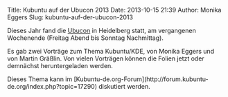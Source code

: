 Title: Kubuntu auf der Ubucon 2013
Date: 2013-10-15 21:39
Author: Monika Eggers
Slug: kubuntu-auf-der-ubucon-2013

Dieses Jahr fand die [Ubucon](http://ubucon.de/2013/programm) in
Heidelberg statt, am vergangenen Wochenende (Freitag Abend bis Sonntag
Nachmittag).

</p>
Es gab zwei Vorträge zum Thema Kubuntu/KDE, von Monika Eggers und von
Martin Gräßlin. Von vielen Vorträgen können die Folien jetzt oder
demnächst heruntergeladen werden.

</p>
Dieses Thema kann im
[Kubuntu-de.org-Forum](http://forum.kubuntu-de.org/index.php?topic=17290)
diskutiert werden.

</p>

